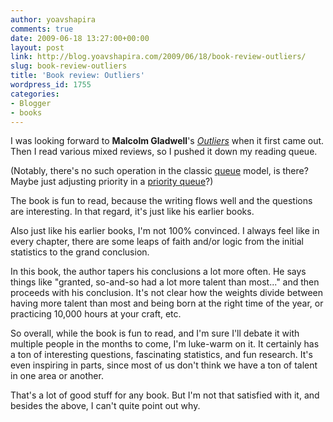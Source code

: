 ```yaml
---
author: yoavshapira
comments: true
date: 2009-06-18 13:27:00+00:00
layout: post
link: http://blog.yoavshapira.com/2009/06/18/book-review-outliers/
slug: book-review-outliers
title: 'Book review: Outliers'
wordpress_id: 1755
categories:
- Blogger
- books
---
```


I was looking forward to **Malcolm Gladwell**'s _[Outliers](http://www.amazon.com/Outliers-Story-Success-Malcolm-Gladwell/dp/0316017922)_ when it first came out.  Then I read various mixed reviews, so I pushed it down my reading queue.  

  


(Notably, there's no such operation in the classic [queue](http://en.wikipedia.org/wiki/Queue_(data_structure)) model, is there?  Maybe just adjusting priority in a [priority queue](http://en.wikipedia.org/wiki/Priority_queue)?)

  


The book is fun to read, because the writing flows well and the questions are interesting.  In that regard, it's just like his earlier books.

  


Also just like his earlier books, I'm not 100% convinced.  I always feel like in every chapter, there are some leaps of faith and/or logic from the initial statistics to the grand conclusion.

  


In this book, the author tapers his conclusions a lot more often.  He says things like "granted, so-and-so had a lot more talent than most..." and then proceeds with his conclusion.  It's not clear how the weights divide between having more talent than most and being born at the right time of the year, or practicing 10,000 hours at your craft, etc.

  


So overall, while the book is fun to read, and I'm sure I'll debate it with multiple people in the months to come, I'm luke-warm on it.  It certainly has a ton of interesting questions, fascinating statistics, and fun research.  It's even inspiring in parts, since most of us don't think we have a ton of talent in one area or another.  

  


That's a lot of good stuff for any book.  But I'm not that satisfied with it, and besides the above, I can't quite point out why.

  


  


  

